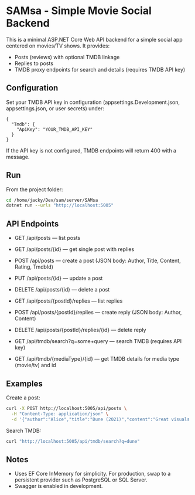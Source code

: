 # SAMsa - Simple Movie Social Backend

This is a minimal ASP.NET Core Web API backend for a simple social app centered on movies/TV shows. It provides:

- Posts (reviews) with optional TMDB linkage
- Replies to posts
- TMDB proxy endpoints for search and details (requires TMDB API key)

Configuration
-------------

Set your TMDB API key in configuration (appsettings.Development.json, appsettings.json, or user secrets) under:

```
{
  "Tmdb": {
    "ApiKey": "YOUR_TMDB_API_KEY"
  }
}
```

If the API key is not configured, TMDB endpoints will return 400 with a message.

Run
---

From the project folder:

```bash
cd /home/jacky/Dev/sam/server/SAMsa
dotnet run --urls "http://localhost:5005"
```

API Endpoints
-------------

- GET /api/posts — list posts
- GET /api/posts/{id} — get single post with replies
- POST /api/posts — create a post (JSON body: Author, Title, Content, Rating, TmdbId)
- PUT /api/posts/{id} — update a post
- DELETE /api/posts/{id} — delete a post

- GET /api/posts/{postId}/replies — list replies
- POST /api/posts/{postId}/replies — create reply (JSON body: Author, Content)
- DELETE /api/posts/{postId}/replies/{id} — delete reply

- GET /api/tmdb/search?q=some+query — search TMDB (requires API key)
- GET /api/tmdb/{mediaType}/{id} — get TMDB details for media type (movie/tv) and id

Examples
--------

Create a post:

```bash
curl -X POST http://localhost:5005/api/posts \
  -H "Content-Type: application/json" \
  -d '{"author":"Alice","title":"Dune (2021)","content":"Great visuals!","rating":8}'
```

Search TMDB:

```bash
curl "http://localhost:5005/api/tmdb/search?q=dune"
```

Notes
-----
- Uses EF Core InMemory for simplicity. For production, swap to a persistent provider such as PostgreSQL or SQL Server.
- Swagger is enabled in development.
